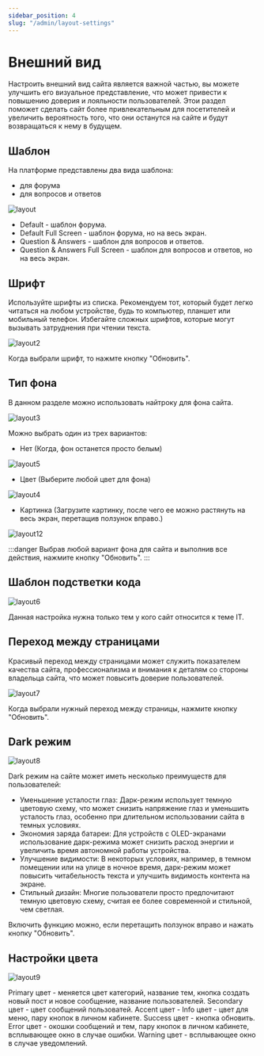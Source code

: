 ```yaml
---
sidebar_position: 4
slug: "/admin/layout-settings"
---
```


# Внешний вид

Настроить внешний вид сайта является важной частью, вы можете улучшить его визуальное представление, что может привести к повышению доверия и лояльности пользователей. Этои раздел поможет сделать сайт более привлекательным для посетителей и увеличить вероятность того, что они останутся на сайте и будут возвращаться к нему в будущем.

## Шаблон

На платформе представлены два вида шаблона:

- для форума
- для вопросов и ответов

![layout](/img/layout.png)

- Default - шаблон форума.
- Default Full Screen - шаблон форума, но на весь экран.
- Question & Answers - шаблон для вопросов и ответов.
- Question & Answers Full Screen - шаблон для вопросов и ответов, но на весь экран.

## Шрифт

Используйте шрифты из списка. Рекомендуем тот, который будет легко читаться на любом устройстве, будь то компьютер, планшет или мобильный телефон. Избегайте сложных шрифтов, которые могут вызывать затруднения при чтении текста.

![layout2](/img/layout2.png)

Когда выбрали шрифт, то нажмте кнопку "Обновить".

## Тип фона

В данном разделе можно использовать найтроку для фона сайта.

![layout3](/img/layout3.png)

Можно выбрать один из трех вариантов:

- Нет (Когда, фон останется просто белым)

![layout5](/img/layout5.png)

- Цвет (Выберите любой цвет для фона)

![layout4](/img/layout4.png)

- Картинка (Загрузите картинку, после чего ее можно растянуть на весь экран, перетащив ползунок вправо.)

![layout12](/img/layout12.png)

:::danger
Выбрав любой вариант фона для сайта и выполнив все действия, нажмите кнопку "Обновить".
:::

## Шаблон подстветки кода

![layout6](/img/layout6.png)

Данная настройка нужна только тем у кого сайт относится к теме IT.

## Переход между страницами

Красивый переход между страницами может служить показателем качества сайта, профессионализма и внимания к деталям со стороны владельца сайта, что может повысить доверие пользователей.

![layout7](/img/layout7.png)

Когда выбрали нужный переход между страницы, нажмите кнопку "Обновить".

## Dark режим

![layout8](/img/layout8.png)

Dark режим на сайте может иметь несколько преимуществ для пользователей:

- Уменьшение усталости глаз: Дарк-режим использует темную цветовую схему, что может снизить напряжение глаз и уменьшить усталость глаз, особенно при длительном использовании сайта в темных условиях.
- Экономия заряда батареи: Для устройств с OLED-экранами использование дарк-режима может снизить расход энергии и увеличить время автономной работы устройства.
- Улучшение видимости: В некоторых условиях, например, в темном помещении или на улице в ночное время, дарк-режим может повысить читабельность текста и улучшить видимость контента на экране.
- Стильный дизайн: Многие пользователи просто предпочитают темную цветовую схему, считая ее более современной и стильной, чем светлая.

Включить функцию можно, если перетащить ползунок вправо и нажать кнопку "Обновить".

## Настройки цвета

![layout9](/img/layout9.png)

Primary цвет - меняется цвет категорий, название тем, кнопка создать новый пост и новое сообщение, название пользователей.
Secondary цвет - цвет сообщений пользоватей.
Accent цвет -
Info цвет - цвет для меню, пару кнопок в личном кабинете.
Success цвет - кнопка обновить.
Error цвет - окошки сообщений и тем, пару кнопок в личном кабинете, всплывающее окно в случае ошибки.
Warning цвет - всплывающее окно в случае уведомлений.
